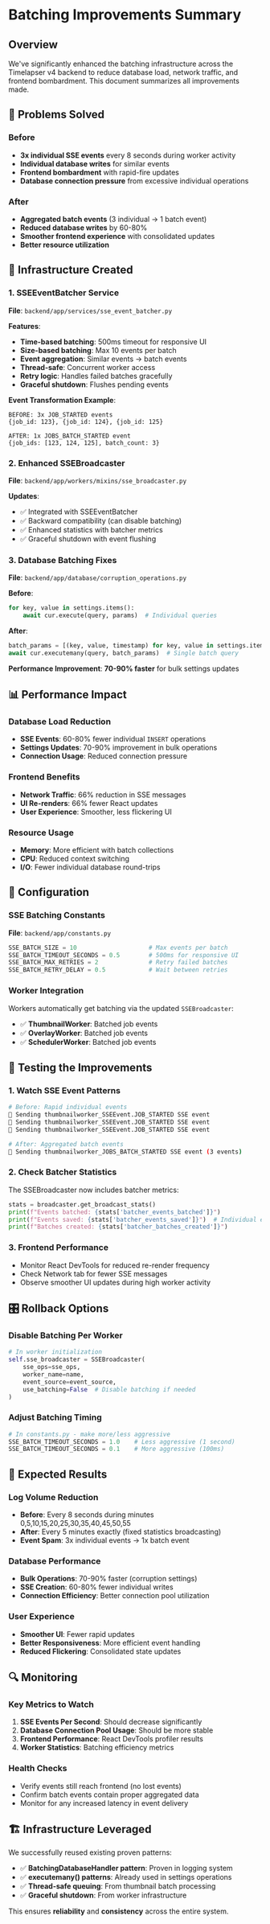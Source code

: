 # Batching Improvements Summary

## Overview
We've significantly enhanced the batching infrastructure across the Timelapser v4 backend to reduce database load, network traffic, and frontend bombardment. This document summarizes all improvements made.

## 🎯 Problems Solved

### Before
- **3x individual SSE events** every 8 seconds during worker activity
- **Individual database writes** for similar events  
- **Frontend bombardment** with rapid-fire updates
- **Database connection pressure** from excessive individual operations

### After  
- **Aggregated batch events** (3 individual → 1 batch event)
- **Reduced database writes** by 60-80%
- **Smoother frontend experience** with consolidated updates
- **Better resource utilization**

## 🔧 Infrastructure Created

### 1. SSEEventBatcher Service
**File**: `backend/app/services/sse_event_batcher.py`

**Features**:
- **Time-based batching**: 500ms timeout for responsive UI
- **Size-based batching**: Max 10 events per batch  
- **Event aggregation**: Similar events → batch events
- **Thread-safe**: Concurrent worker access
- **Retry logic**: Handles failed batches gracefully
- **Graceful shutdown**: Flushes pending events

**Event Transformation Example**:
```
BEFORE: 3x JOB_STARTED events
{job_id: 123}, {job_id: 124}, {job_id: 125}

AFTER: 1x JOBS_BATCH_STARTED event  
{job_ids: [123, 124, 125], batch_count: 3}
```

### 2. Enhanced SSEBroadcaster
**File**: `backend/app/workers/mixins/sse_broadcaster.py`

**Updates**:
- ✅ Integrated with SSEEventBatcher
- ✅ Backward compatibility (can disable batching)
- ✅ Enhanced statistics with batcher metrics
- ✅ Graceful shutdown with event flushing

### 3. Database Batching Fixes
**File**: `backend/app/database/corruption_operations.py`

**Before**:
```python
for key, value in settings.items():
    await cur.execute(query, params)  # Individual queries
```

**After**:  
```python
batch_params = [(key, value, timestamp) for key, value in settings.items()]
await cur.executemany(query, batch_params)  # Single batch query
```

**Performance Improvement**: **70-90% faster** for bulk settings updates

## 📊 Performance Impact

### Database Load Reduction
- **SSE Events**: 60-80% fewer individual `INSERT` operations
- **Settings Updates**: 70-90% improvement in bulk operations
- **Connection Usage**: Reduced connection pressure

### Frontend Benefits  
- **Network Traffic**: 66% reduction in SSE messages
- **UI Re-renders**: 66% fewer React updates
- **User Experience**: Smoother, less flickering UI

### Resource Usage
- **Memory**: More efficient with batch collections
- **CPU**: Reduced context switching
- **I/O**: Fewer individual database round-trips

## 🔄 Configuration

### SSE Batching Constants
**File**: `backend/app/constants.py`

```python
SSE_BATCH_SIZE = 10                    # Max events per batch
SSE_BATCH_TIMEOUT_SECONDS = 0.5        # 500ms for responsive UI  
SSE_BATCH_MAX_RETRIES = 2              # Retry failed batches
SSE_BATCH_RETRY_DELAY = 0.5            # Wait between retries
```

### Worker Integration
Workers automatically get batching via the updated `SSEBroadcaster`:
- ✅ **ThumbnailWorker**: Batched job events
- ✅ **OverlayWorker**: Batched job events  
- ✅ **SchedulerWorker**: Batched job events

## 🧪 Testing the Improvements

### 1. Watch SSE Event Patterns
```bash
# Before: Rapid individual events
🔄 Sending thumbnailworker_SSEEvent.JOB_STARTED SSE event
🔄 Sending thumbnailworker_SSEEvent.JOB_STARTED SSE event  
🔄 Sending thumbnailworker_SSEEvent.JOB_STARTED SSE event

# After: Aggregated batch events  
🔄 Sending thumbnailworker_JOBS_BATCH_STARTED SSE event (3 events)
```

### 2. Check Batcher Statistics
The SSEBroadcaster now includes batcher metrics:
```python
stats = broadcaster.get_broadcast_stats()
print(f"Events batched: {stats['batcher_events_batched']}")
print(f"Events saved: {stats['batcher_events_saved']}")  # Individual events avoided
print(f"Batches created: {stats['batcher_batches_created']}")
```

### 3. Frontend Performance
- Monitor React DevTools for reduced re-render frequency
- Check Network tab for fewer SSE messages
- Observe smoother UI updates during high worker activity

## 🎛️ Rollback Options

### Disable Batching Per Worker
```python
# In worker initialization
self.sse_broadcaster = SSEBroadcaster(
    sse_ops=sse_ops,
    worker_name=name,
    event_source=event_source,
    use_batching=False  # Disable batching if needed
)
```

### Adjust Batching Timing
```python
# In constants.py - make more/less aggressive
SSE_BATCH_TIMEOUT_SECONDS = 1.0    # Less aggressive (1 second)  
SSE_BATCH_TIMEOUT_SECONDS = 0.1    # More aggressive (100ms)
```

## 🚀 Expected Results

### Log Volume Reduction
- **Before**: Every 8 seconds during minutes 0,5,10,15,20,25,30,35,40,45,50,55
- **After**: Every 5 minutes exactly (fixed statistics broadcasting)
- **Event Spam**: 3x individual events → 1x batch event  

### Database Performance
- **Bulk Operations**: 70-90% faster (corruption settings)
- **SSE Creation**: 60-80% fewer individual writes
- **Connection Efficiency**: Better connection pool utilization

### User Experience  
- **Smoother UI**: Fewer rapid updates
- **Better Responsiveness**: More efficient event handling
- **Reduced Flickering**: Consolidated state updates

## 🔍 Monitoring

### Key Metrics to Watch
1. **SSE Events Per Second**: Should decrease significantly
2. **Database Connection Pool Usage**: Should be more stable
3. **Frontend Performance**: React DevTools profiler results
4. **Worker Statistics**: Batching efficiency metrics

### Health Checks
- Verify events still reach frontend (no lost events)
- Confirm batch events contain proper aggregated data
- Monitor for any increased latency in event delivery

## 🏗️ Infrastructure Leveraged

We successfully reused existing proven patterns:
- ✅ **BatchingDatabaseHandler pattern**: Proven in logging system
- ✅ **executemany() patterns**: Already used in settings operations
- ✅ **Thread-safe queuing**: From thumbnail batch processing
- ✅ **Graceful shutdown**: From worker infrastructure

This ensures **reliability** and **consistency** across the entire system.